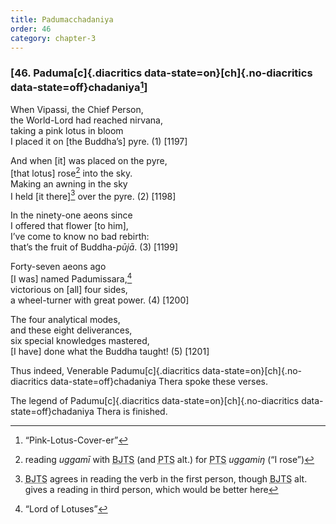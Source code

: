 ```yaml
---
title: Padumacchadaniya
order: 46
category: chapter-3
---
```


### \[46. Paduma[c]{.diacritics data-state=on}[ch]{.no-diacritics data-state=off}chadaniya[^1]\]

When Vipassi, the Chief Person,  
the World-Lord had reached nirvana,  
taking a pink lotus in bloom  
I placed it on \[the Buddha’s\] pyre. (1) \[1197\]

And when \[it\] was placed on the pyre,  
\[that lotus\] rose[^2] into the sky.  
Making an awning in the sky  
I held \[it there\][^3] over the pyre. (2) \[1198\]

In the ninety-one aeons since  
I offered that flower \[to him\],  
I’ve come to know no bad rebirth:  
that’s the fruit of Buddha-*pūjā*. (3) \[1199\]

Forty-seven aeons ago  
\[I was\] named Padumissara,[^4]  
victorious on \[all\] four sides,  
a wheel-turner with great power. (4) \[1200\]

The four analytical modes,  
and these eight deliverances,  
six special knowledges mastered,  
\[I have\] done what the Buddha taught! (5) \[1201\]

Thus indeed, Venerable Padumu[c]{.diacritics data-state=on}[ch]{.no-diacritics data-state=off}chadaniya Thera spoke these verses.

The legend of Padumu[c]{.diacritics data-state=on}[ch]{.no-diacritics data-state=off}chadaniya Thera is finished.

[^1]: “Pink-Lotus-Cover-er”

[^2]: reading *uggamī* with <abbr title="Buddha Jayanthi Tripitaka Series">BJTS</abbr> (and <abbr title="Pali Text Society">PTS</abbr> alt.) for <abbr title="Pali Text Society">PTS</abbr> *uggamiŋ* (“I rose”)

[^3]: <abbr title="Buddha Jayanthi Tripitaka Series">BJTS</abbr> agrees in reading the verb in the first person, though <abbr title="Buddha Jayanthi Tripitaka Series">BJTS</abbr> alt. gives a reading in third person, which would be better here

[^4]: “Lord of Lotuses”
